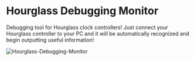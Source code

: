 # Hourglass Debugging Monitor
Debugging tool for Hourglass clock controllers! Just connect your Hourglass controller to your PC and it will be automatically recognized and begin outputting useful information!

![Hourglass-Debugging-Monitor](https://i.imgur.com/GPJdzwb.png)
